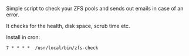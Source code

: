 Simple script to check your ZFS pools and sends out emails in case of an error.

It checks for the health, disk space, scrub time etc.

Install in cron:

```
7 * * * *  /usr/local/bin/zfs-check
```
